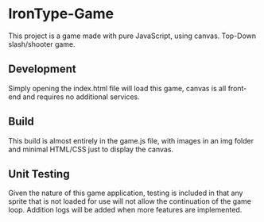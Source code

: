 # IronType-Game
This project is a game made with pure JavaScript, using canvas. Top-Down slash/shooter game.

## Development
Simply opening the index.html file will load this game, canvas is all front-end and requires no additional services.

## Build
This build is almost entirely in the game.js file, with images in an img folder and minimal HTML/CSS just to display the canvas.

## Unit Testing
Given the nature of this game application, testing is included in that any sprite that is not loaded for use will not allow the continuation of the game loop. Addition logs will be added when more features are implemented.


